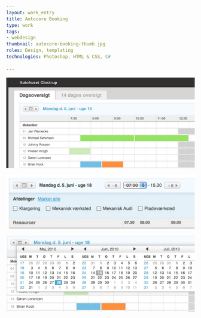 ```yaml
---
layout: work_entry
title: Autocore Booking
type: work
tags:
- webdesign
thumbnail: autocore-booking-thumb.jpg
roles: Design, templating
technologies: Photoshop, HTML & CSS, C#

---
```


<p><img src="/assets/images/work/2010-06-15_autocore_1.jpg" class="illustration" title="Screenshot 1" alt="Screenshot 1" /></p>

<p><img src="/assets/images/work/2010-06-15_autocore_2.jpg" class="illustration" title="Screenshot 2" alt="Screenshot 2" /></p>

<p><img src="/assets/images/work/2010-06-15_autocore_3.jpg" class="illustration" title="Screenshot 3" alt="Screenshot 3" /></p>